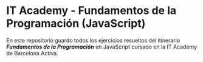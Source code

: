 # IT Academy - Fundamentos de la Programación (JavaScript)

En este repositorio guardo todos los ejercicios resueltos del itinerario ***Fundamentos de la Programación*** en JavaScript cursado en la IT Academy de Barcelona Activa.